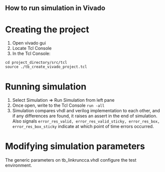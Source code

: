 ## How to run simulation in Vivado

# Creating the project
1. Open vivado gui
2. Locate Tcl Console
3. In the Tcl Console:
```
cd project_directory/src/tcl
source ./tb_create_vivado_project.tcl
```
# Running simulation
1. Select Simulation => Run Simulation from left pane
2. Once open, write to the Tcl Console
`run -all`
3. Simulation compares vhdl and verilog implementation to each other, and if any differences are found, 
it raises an assert in the end of simulation. 
Also signals `error_res_valid, error_res_valid_sticky, error_res_box, error_res_box_sticky`
indicate at which point of time errors occurred.

# Modifying simulation parameters
The generic parameters on tb_linkruncca.vhdl configure the test environment.
